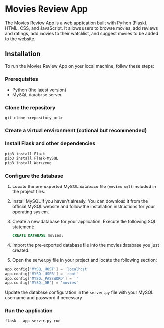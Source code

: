 # Movies Review App

The Movies Review App is a web application built with Python (Flask), HTML, CSS, and JavaScript. It allows users to browse movies, add reviews and ratings, add movies to their watchlist, and suggest movies to be added to the website.

## Installation

To run the Movies Review App on your local machine, follow these steps:

### Prerequisites

- Python (the latest version)
- MySQL database server

### Clone the repository

```shell
git clone <repository_url>
```

### Create a virtual environment (optional but recommended)

### Install Flask and other dependencies

```bash
pip3 install Flask
pip3 install Flask-MySQL
pip3 install Werkzeug
```

### Configure the database

1. Locate the pre-exported MySQL database file (`movies.sql`) included in the project files.

2. Install MySQL if you haven't already. You can download it from the official MySQL website and follow the installation instructions for your operating system.

3. Create a new database for your application. Execute the following SQL statement:

   ```sql
   CREATE DATABASE movies;
   ```

4. Import the pre-exported database file into the movies database you just created.
5. Open the server.py file in your project and locate the following section:

```python
app.config['MYSQL_HOST'] = 'localhost'
app.config['MYSQL_USER'] = 'root'
app.config['MYSQL_PASSWORD'] = ''
app.config['MYSQL_DB'] = 'movies'
```

Update the database configuration in the `server.py` file with your MySQL username and password if necessary.

### Run the application

```shell
flask --app server.py run
```
